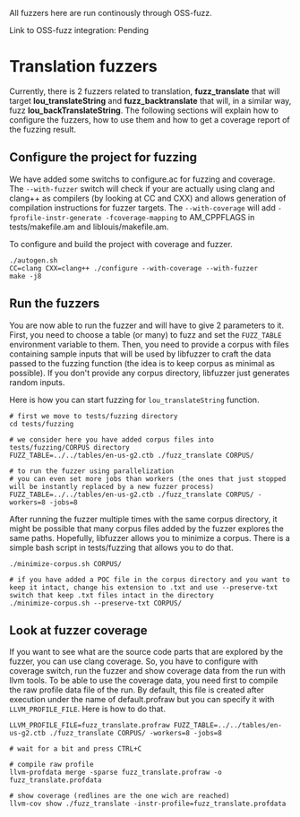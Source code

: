 All fuzzers here are run continously through OSS-fuzz.

Link to OSS-fuzz integration: Pending

# Translation fuzzers

Currently, there is 2 fuzzers related to translation, **fuzz_translate** that will target **lou_translateString** and **fuzz_backtranslate** that will, in a similar way, fuzz **lou_backTranslateString**. The following sections will explain how to configure the fuzzers, how to use them and how to get a coverage report of the fuzzing result. 

## Configure the project for fuzzing

We have added some switchs to configure.ac for fuzzing and coverage. The `--with-fuzzer` switch will check if your are actually using clang and clang++ as compilers (by looking at CC and CXX) and allows generation of compilation instructions for fuzzer targets. The `--with-coverage` will add `-fprofile-instr-generate -fcoverage-mapping` to AM_CPPFLAGS in tests/makefile.am and liblouis/makefile.am.

To configure and build the project with coverage and fuzzer.
```
./autogen.sh
CC=clang CXX=clang++ ./configure --with-coverage --with-fuzzer
make -j8
```

## Run the fuzzers

You are now able to run the fuzzer and will have to give 2 parameters to it. First, you need to choose a table (or many) to fuzz and set the `FUZZ_TABLE` environment variable to them. Then, you need to provide a corpus with files containing sample inputs that will be used by libfuzzer to craft the data passed to the fuzzing function (the idea is to keep corpus as minimal as possible). If you don't provide any corpus directory, libfuzzer just generates random inputs.

Here is how you can start fuzzing for `lou_translateString` function.
```
# first we move to tests/fuzzing directory
cd tests/fuzzing

# we consider here you have added corpus files into tests/fuzzing/CORPUS directory
FUZZ_TABLE=../../tables/en-us-g2.ctb ./fuzz_translate CORPUS/

# to run the fuzzer using parallelization
# you can even set more jobs than workers (the ones that just stopped will be instantly replaced by a new fuzzer process)
FUZZ_TABLE=../../tables/en-us-g2.ctb ./fuzz_translate CORPUS/ -workers=8 -jobs=8
```

After running the fuzzer multiple times with the same corpus directory, it might be possible that many corpus files added by the fuzzer explores the same paths. Hopefully, libfuzzer allows you to minimize a corpus. There is a simple bash script in tests/fuzzing that allows you to do that.
```
./minimize-corpus.sh CORPUS/

# if you have added a POC file in the corpus directory and you want to keep it intact, change his extension to .txt and use --preserve-txt switch that keep .txt files intact in the directory
./minimize-corpus.sh --preserve-txt CORPUS/
```

## Look at fuzzer coverage

If you want to see what are the source code parts that are explored by the fuzzer, you can use clang coverage. So, you have to configure with coverage switch, run the fuzzer and show coverage data from the run with llvm tools. 
To be able to use the coverage data, you need first to compile the raw profile data file of the run. By default, this file is created after execution under the name of default.profraw but you can specify it with `LLVM_PROFILE_FILE`.
Here is how to do that.
```
LLVM_PROFILE_FILE=fuzz_translate.profraw FUZZ_TABLE=../../tables/en-us-g2.ctb ./fuzz_translate CORPUS/ -workers=8 -jobs=8

# wait for a bit and press CTRL+C

# compile raw profile
llvm-profdata merge -sparse fuzz_translate.profraw -o fuzz_translate.profdata

# show coverage (redlines are the one wich are reached)
llvm-cov show ./fuzz_translate -instr-profile=fuzz_translate.profdata
```